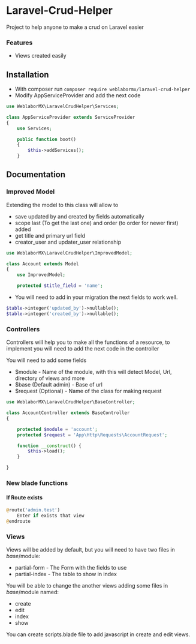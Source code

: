 # Laravel-Crud-Helper
Project to help anyone to make a crud on Laravel easier

### Features
- Views created easily

## Installation
- With composer run `composer require weblabormx/laravel-crud-helper` 
- Modify AppServiceProvider and add the next code
```php
use WeblaborMX\LaravelCrudHelper\Services;

class AppServiceProvider extends ServiceProvider
{
    use Services;

    public function boot()
    {
        $this->addServices();            
    }
```

## Documentation

### Improved Model
Extending the model to this class will allow to
- save updated by and created by fields automatically
- scope last (To get the last one) and order (to order for newer first) added
- get title and primary url field
- creator_user and updater_user relationship

```php
use WeblaborMX\LaravelCrudHelper\ImprovedModel;

class Account extends Model
{
    use ImprovedModel;

    protected $title_field = 'name';
```

- You will need to add in your migration the next fields to work well.
```php
$table->integer('updated_by')->nullable();
$table->integer('created_by')->nullable();
```

### Controllers
Controllers will help you to make all the functions of a resource, to implement you will need to add the next code in the controller

You will need to add some fields
- $module - Name of the module, with this will detect Model, Url, directory of views and more
- $base (Default admin) - Base of url
- $request (Optional) - Name of the class for making request
```php
use WeblaborMX\LaravelCrudHelper\BaseController;

class AccountController extends BaseController
{

    protected $module = 'account';
    protected $request = 'App\Http\Requests\AccountRequest';

    function __construct() {
        $this->load();
    }

}
```

### New blade functions
#### If Route exists
```php
@route('admin.test')
	Enter if exists that view
@endroute
```

### Views
Views will be added by default, but you will need to have two files in $base/$module:
- partial-form - The Form with the fields to use
- partial-index - The table to show in index

You will be able to change the another views adding some files in $base/$module named:
- create
- edit
- index
- show

You can create scripts.blade file to add javascript in create and edit views.